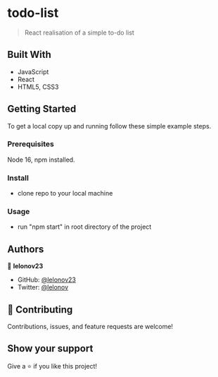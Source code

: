 # todo-list

> React realisation of a simple to-do list

## Built With

- JavaScript
- React
- HTML5, CSS3


## Getting Started

To get a local copy up and running follow these simple example steps.


### Prerequisites

Node 16, npm installed.


### Install

- clone repo to your local machine


### Usage

- run "npm start" in root directory of the project


## Authors

👤 **lelonov23**

- GitHub: [@lelonov23](https://github.com/lelonov23)
- Twitter: [@lelonov](https://twitter.com/lelonov)


## 🤝 Contributing

Contributions, issues, and feature requests are welcome!


## Show your support

Give a ⭐️ if you like this project!
